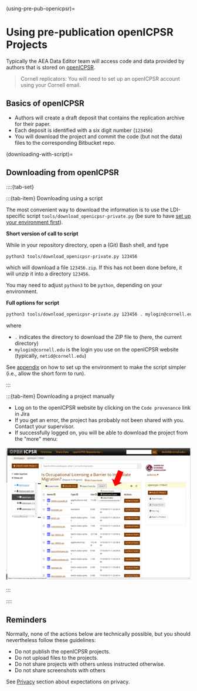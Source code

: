 (using-pre-pub-openicpsr)=
# Using pre-publication openICPSR Projects 

Typically the AEA Data Editor team will access code and data provided by authors that is stored on [openICPSR](https://www.openicpsr.org/openicpsr/aea). 

> Cornell replicators: You will need to set up an openICPSR account using your Cornell email.

## Basics of openICPSR

- Authors will create a draft deposit that contains the replication archive for their paper.
- Each deposit is identified with a six digit number (`123456`)
- You will download the project and commit the code (but not the data) files to the corresponding Bitbucket repo.

(downloading-with-script)=
## Downloading from openICPSR

::::{tab-set}

:::{tab-item} Downloading using a script

The most convenient way to download the information is to use the LDI-specific script `tools/download_openicpsr-private.py` (be sure to have [set up your environment first](setup-bash)).

**Short version of call to script**

While in your repository directory, open a (Git) Bash shell, and type

```bash
python3 tools/download_openicpsr-private.py 123456
```

which will download a file `123456.zip`. If this has not been done before, it will unzip it into a directory `123456`.

You may need to adjust `python3`  to be `python`, depending on your environment.

**Full options for script**


```bash
python3 tools/download_openicpsr-private.py 123456 . mylogin@cornell.edu
```

where
 - `.` indicates the directory to download the ZIP file to (here, the current directory)
 - `mylogin@cornell.edu`  is the login you use on the openICPSR website (typically, `netid@cornell.edu`)

See [appendix](setup-bash) on how to set up the environment to make the script simpler (i.e., allow the short form to run).

:::

:::{tab-item} Downloading a project manually

- Log on to the openICPSR website by clicking on the `Code provenance` link in Jira
- If you get an error, the project has probably not been shared with you. Contact your supervisor.
- If successfully logged on, you will be able to download the project from the "more" menu:

![](images/openICPSRexample.png)

:::

::::

## Reminders

Normally, none of the actions below are technically possible, but you should nevertheless follow these guidelines:

- Do not publish the openICPSR projects.
- Do not upload files to the projects.
- Do not share projects with others unless instructed otherwise.
- Do not share screenshots with others

See [Privacy](privacy) section about expectations on privacy.


